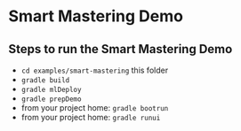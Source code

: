# Smart Mastering Demo

## Steps to run the Smart Mastering Demo

- `cd examples/smart-mastering` this folder
- `gradle build`
- `gradle mlDeploy`
- `gradle prepDemo`
- from your project home: `gradle bootrun`
- from your project home: `gradle runui`
